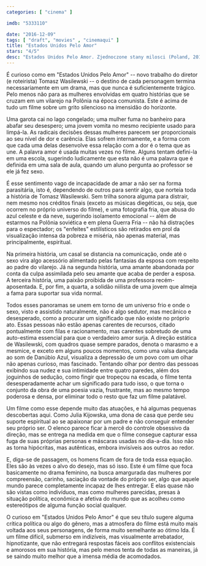 ```yaml
---
categories: [ "cinema" ]

imdb: "5333110"

date: "2016-12-09"
tags: [ "draft", "movies" , "cinemaqui" ]
title: "Estados Unidos Pelo Amor"
stars: "4/5"
desc: "Estados Unidos Pelo Amor. Zjednoczone stany milosci (Poland, 2016). Dirigido por Tomasz Wasilewski. Escrito por Tomasz Wasilewski. Com Julia Kijowska (Agata), Magdalena Cielecka (Iza), Dorota Kolak (Renata), Marta Nieradkiewicz (Marzena), Tomasz Tyndyk (Adam), Andrzej Chyra (Karol), Lukasz Simlat (Jacek), Marcin Czarnik (Robert), Jedrzej Wielecki (Piotrek)."
---
```

É curioso como em "Estados Unidos Pelo Amor" -- novo trabalho do diretor (e roteirista) Tomasz Wasilewski -- o destino de cada personagem termina necessariamente em um drama, mas que nunca é suficientemente trágico. Pelo menos não para as mulheres envolvidas em quatro histórias que se cruzam em um vilarejo na Polônia na época comunista. Este é acima de tudo um filme sobre um grito silencioso na imensidão do horizonte.

Uma garota cai no lago congelado; uma mulher fuma no banheiro para abafar seu desespero; uma jovem vomita no mesmo recipiente usado para limpá-la. As radicais decisões dessas mulheres parecem ser proporcionais ao seu nível de dor e carência. Elas sofrem internamente, e a forma com que cada uma delas desenvolve essa relação com a dor é o tema que as une. A palavra amor é usada muitas vezes no filme. Alguns tentam defini-la em uma escola, sugerindo ludicamente que esta não é uma palavra que é definida em uma sala de aula, quando um aluno pergunta ao professor se ele já fez sexo.

É esse sentimento vago de incapacidade de amar a não ser na forma parasitária, isto é, dependendo de outros para sentir algo, que norteia toda a história de Tomasz Wasilewski. Sem trilha sonora alguma para distrair, nem mesmo nos créditos finais (exceto as músicas diegéticas, ou seja, que ocorrem no próprio universo do filme), e uma fotografia fria, que abusa do azul celeste e da neve, sugerindo isolamento emocional -- além de estarmos na Polônia soviética e em plena Guerra Fria -- não há distrações para o espectador; os "enfeites" estilísticos são retirados em prol da visualização intensa da pobreza e miséria, não apenas material, mas principalmente, espiritual.

Na primeira história, um casal se distancia na comunicação, onde até o sexo vira algo acessório alimentado pelas fantasias da esposa com respeito ao padre do vilarejo. Já na segunda história, uma amante abandonada por conta da culpa assimilada pelo seu amante que acaba de perder a esposa. A terceira história, uma paixão proibida de uma professora recém-aposentada. E, por fim, a quarta, a solidão niilista de uma jovem que almeja a fama para suportar sua vida normal.

Todos esses panoramas se unem em torno de um universo frio e onde o sexo, visto e assistido naturalmente, não é algo sedutor, mas mecânico e desesperado, como a procurar um significado que não existe no próprio ato. Essas pessoas não estão apenas carentes de recursos, citado pontualmente com filas e racionamento, mas carentes sobretudo de uma auto-estima essencial para que o verdadeiro amor surja. A direção estática de Wasilewski, com quadros quase sempre parados, denota o marasmo e a mesmice, e exceto em alguns poucos momentos, como uma valsa dançada ao som de Danúbio Azul, visualiza a depressão de um povo com um olhar não apenas curioso, mas fascinado. Tentando olhar por dentro das pessoas exibindo sua nudez e sua intimidade entre quatro paredes, além dos joguinhos de sedução, como fingir que tropeçou na escada, o filme tenta desesperadamente achar um significado para tudo isso, o que torna o conjunto da obra de uma poesia vazia, frustrante, mas ao mesmo tempo poderosa e densa, por eliminar todo o resto que faz um filme palatável.

Um filme como esse depende muito das atuações, e há algumas pequenas descobertas aqui. Como Julia Kijowska, uma dona de casa que perde seu suporte espiritual ao se apaixonar por um padre e não conseguir entender seu próprio ser. O elenco parece ficar à mercê do controle obsessivo da direção, mas se entrega na medida em que o filme consegue capturar essa fuga de suas próprias personas e máscaras usadas no dia-a-dia. Isso não as torna hipócritas, mas autênticas, embora invisíveis aos outros ao redor.

E, diga-se de passagem, os homens ficam de fora de toda essa equação. Eles são às vezes o alvo do desejo, mas só isso. Este é um filme que foca basicamente no drama feminino, na busca amargurada das mulheres por compreensão, carinho, saciação da vontade do próprio ser, algo que aquele mundo parece completamente incapaz de lhes entregar. E elas quase não são vistas como indivíduos, mas como mulheres parecidas, presas à situação política, econômica e afetiva do mundo que as acolheu como estereótipos de alguma função social qualquer.

O curioso em "Estados Unidos Pelo Amor" é que seu título sugere alguma crítica política ou algo do gênero, mas a atmosfera do filme está muito mais voltada aos seus personagens, de forma muito semelhante ao ótimo Ida. É um filme difícil, submerso em indizíveis, mas visualmente arrebatador, hipnotizante, que não entregará respostas fáceis aos conflitos existenciais e amorosos em sua história, mas pelo menos tenta de todas as maneiras, já se saindo muito melhor que a imensa média de acomodados.
